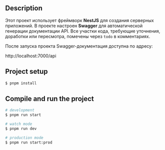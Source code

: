 ## Description

Этот проект использует фреймворк **NestJS** для создания серверных приложений. В проекте настроен **Swagger** для автоматической генерации документации API.
Все участки кода, требующие уточнения, доработки или пересмотра, помечены через `todo` в комментариях.

После запуска проекта Swagger-документация доступна по адресу:

http://localhost:7000/api

## Project setup

```bash
$ pnpm install
```

## Compile and run the project

```bash
# development
$ pnpm run start

# watch mode
$ pnpm run dev

# production mode
$ pnpm run start:prod
```
